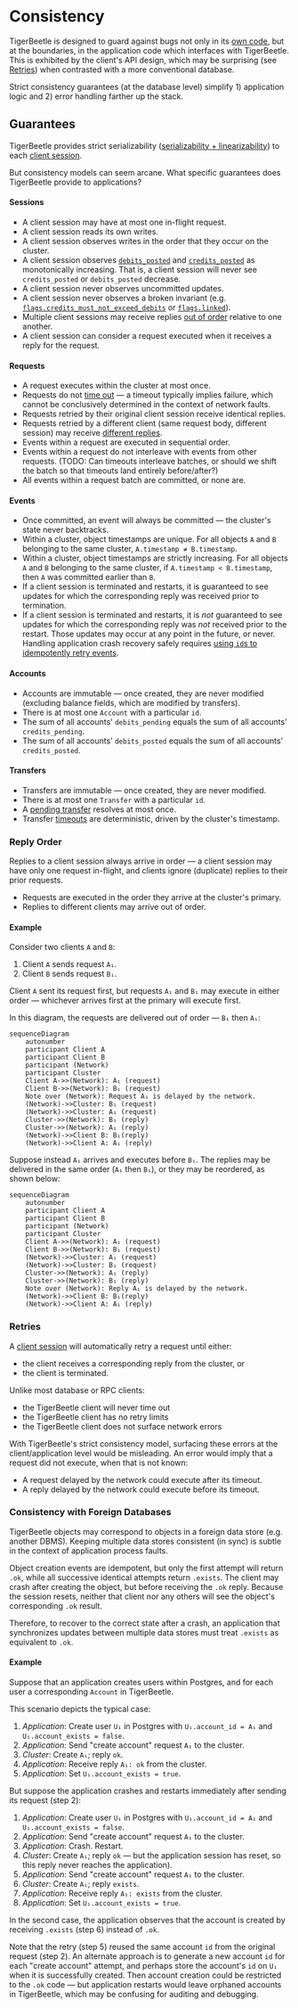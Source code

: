 # Consistency

TigerBeetle is designed to guard against bugs not only in its
[own code](https://github.com/tigerbeetledb/tigerbeetle/blob/main/docs/TIGER_STYLE.md), but
at the boundaries, in the application code which interfaces with TigerBeetle.
This is exhibited by the client's API design, which may be surprising (see [Retries](#retries)) when
contrasted with a more conventional database.

Strict consistency guarantees (at the database level) simplify 1) application logic and 2) error handling
farther up the stack.

## Guarantees

TigerBeetle provides strict serializability
([serializability + linearizability](http://www.bailis.org/blog/linearizability-versus-serializability/))
to each [client session](./client-sessions.md).

But consistency models can seem arcane.
What specific guarantees does TigerBeetle provide to applications?

#### Sessions

- A client session may have at most one in-flight request.
- A client session reads its own writes.
- A client session observes writes in the order that they occur on the cluster.
- A client session observes [`debits_posted`](../reference/accounts.md#debits_posted) and
  [`credits_posted`](../reference/accounts.md#credits_posted) as monotonically increasing.
  That is, a client session will never see `credits_posted` or `debits_posted` decrease.
- A client session never observes uncommitted updates.
- A client session never observes a broken invariant (e.g.
  [`flags.credits_must_not_exceed_debits`](../reference/accounts.md#flagscredits_must_not_exceed_debits)
  or [`flags.linked`](../reference/transfers.md#flagslinked)).
- Multiple client sessions may receive replies [out of order](#reply-order) relative to one another.
- A client session can consider a request executed when it receives a reply for the request.

#### Requests

- A request executes within the cluster at most once.
- Requests do not [time out](#retries) — a timeout typically implies failure, which cannot be
  conclusively determined in the context of network faults.
- Requests retried by their original client session receive identical replies.
- Requests retried by a different client (same request body, different session) may receive
  [different replies](#consistency-with-foreign-databases).
- Events within a request are executed in sequential order.
- Events within a request do not interleave with events from other requests.
  (TODO: Can timeouts interleave batches, or should we shift the batch so that timeouts land
  entirely before/after?)
- All events within a request batch are committed, or none are.

#### Events

- Once committed, an event will always be committed — the cluster's state never backtracks.
- Within a cluster, object timestamps are unique.
  For all objects `A` and `B` belonging to the same cluster, `A.timestamp ≠ B.timestamp`.
- Within a cluster, object timestamps are strictly increasing.
  For all objects `A` and `B` belonging to the same cluster, if `A.timestamp < B.timestamp`,
  then `A` was committed earlier than `B`.
- If a client session is terminated and restarts, it is guaranteed to see updates for which the
  corresponding reply was received prior to termination.
- If a client session is terminated and restarts, it is _not_ guaranteed to see updates for
  which the corresponding reply was _not_ received prior to the restart. Those updates may
  occur at any point in the future, or never. Handling application crash recovery safely requires
  [using `id`s to idempotently retry events](#consistency-with-foreign-databases).

#### Accounts

- Accounts are immutable — once created, they are never modified
  (excluding balance fields, which are modified by transfers).
- There is at most one `Account` with a particular `id`.
- The sum of all accounts' `debits_pending` equals the sum of all accounts' `credits_pending`.
- The sum of all accounts' `debits_posted` equals the sum of all accounts' `credits_posted`.

#### Transfers

- Transfers are immutable — once created, they are never modified.
- There is at most one `Transfer` with a particular `id`.
- A [pending transfer](../reference/transfers.md#pending-transfer) resolves at most once.
- Transfer [timeouts](../reference/transfers.md#timeout) are deterministic, driven
  by the cluster's timestamp.

### Reply Order

Replies to a client session always arrive in order — a client session may have only one request
in-flight, and clients ignore (duplicate) replies to their prior requests.

- Requests are executed in the order they arrive at the cluster's primary.
- Replies to different clients may arrive out of order.

#### Example

Consider two clients `A` and `B`:

  1. Client `A` sends request `A₁`.
  2. Client `B` sends request `B₁`.

Client `A` sent its request first, but requests `A₁` and `B₁` may execute in either order —
whichever arrives first at the primary will execute first.

In this diagram, the requests are delivered out of order — `B₁` then `A₁`:

```mermaid
sequenceDiagram
    autonumber
    participant Client A
    participant Client B
    participant (Network)
    participant Cluster
    Client A->>(Network): A₁ (request)
    Client B->>(Network): B₁ (request)
    Note over (Network): Request A₁ is delayed by the network.
    (Network)->>Cluster: B₁ (request)
    (Network)->>Cluster: A₁ (request)
    Cluster->>(Network): B₁ (reply)
    Cluster->>(Network): A₁ (reply)
    (Network)->>Client B: B₁(reply)
    (Network)->>Client A: A₁ (reply)
```

Suppose instead `A₁` arrives and executes before `B₁`.
The replies may be delivered in the same order (`A₁` then `B₁`), or they may be reordered, as shown below:

```mermaid
sequenceDiagram
    autonumber
    participant Client A
    participant Client B
    participant (Network)
    participant Cluster
    Client A->>(Network): A₁ (request)
    Client B->>(Network): B₁ (request)
    (Network)->>Cluster: A₁ (request)
    (Network)->>Cluster: B₁ (request)
    Cluster->>(Network): A₁ (reply)
    Cluster->>(Network): B₁ (reply)
    Note over (Network): Reply A₁ is delayed by the network.
    (Network)->>Client B: B₁(reply)
    (Network)->>Client A: A₁ (reply)
```

### Retries

A [client session](./client-sessions.md) will automatically retry a request until either:

- the client receives a corresponding reply from the cluster, or
- the client is terminated.

Unlike most database or RPC clients:

- the TigerBeetle client will never time out
- the TigerBeetle client has no retry limits
- the TigerBeetle client does not surface network errors

With TigerBeetle's strict consistency model, surfacing these errors at the client/application level
would be misleading. An error would imply that a request did not execute, when that is not known:

- A request delayed by the network could execute after its timeout.
- A reply delayed by the network could execute before its timeout.

### Consistency with Foreign Databases

TigerBeetle objects may correspond to objects in a foreign data store (e.g. another DBMS). Keeping
multiple data stores consistent (in sync) is subtle in the context of application process faults.

Object creation events are idempotent, but only the first attempt will return `.ok`,
while all successive identical attempts return `.exists`. The client may crash after creating
the object, but before receiving the `.ok` reply. Because the session resets, neither that client
nor any others will see the object's corresponding `.ok` result.

Therefore, to recover to the correct state after a crash, an application that synchronizes updates
between multiple data stores must treat `.exists` as equivalent to `.ok`.

#### Example

Suppose that an application creates users within Postgres, and for each user a
corresponding `Account` in TigerBeetle.

This scenario depicts the typical case:

  1. _Application_: Create user `U₁` in Postgres with `U₁.account_id = A₁` and
    `U₁.account_exists = false`.
  2. _Application_: Send "create account" request `A₁` to the cluster.
  3. _Cluster_: Create `A₁`; reply `ok`.
  4. _Application_: Receive reply `A₁: ok` from the cluster.
  5. _Application_: Set `U₁.account_exists = true`.

But suppose the application crashes and restarts immediately after sending its request (step 2):

  1. _Application_: Create user `U₁` in Postgres with `U₁.account_id = A₁` and
    `U₁.account_exists = false`.
  2. _Application_: Send "create account" request `A₁` to the cluster.
  3. _Application_: Crash. Restart.
  4. _Cluster_: Create `A₁`; reply `ok` — but the application session has reset,
    so this reply never reaches the application).
  5. _Application_: Send "create account" request `A₁` to the cluster.
  6. _Cluster_: Create `A₁`; reply `exists`.
  7. _Application_: Receive reply `A₁: exists` from the cluster.
  8. _Application_: Set `U₁.account_exists = true`.

In the second case, the application observes that the account is created by receiving `.exists`
(step 6) instead of `.ok`.

Note that the retry (step 5) reused the same account `id` from the original request (step 2).
An alternate approach is to generate a new account `id` for each "create account" attempt,
and perhaps store the account's `id` on `U₁` when it is successfully created.
Then account creation could be restricted to the `.ok` code — but application restarts would leave
orphaned accounts in TigerBeetle, which may be confusing for auditing and debugging.
